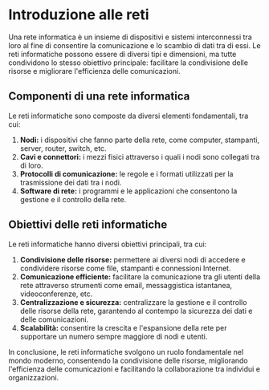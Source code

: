 # Introduzione alle reti

Una rete informatica è un insieme di dispositivi e sistemi interconnessi tra loro al fine di consentire la comunicazione e lo scambio di dati tra di essi. Le reti informatiche possono essere di diversi tipi e dimensioni, ma tutte condividono lo stesso obiettivo principale: facilitare la condivisione delle risorse e migliorare l'efficienza delle comunicazioni.

## Componenti di una rete informatica

Le reti informatiche sono composte da diversi elementi fondamentali, tra cui:

1. **Nodi:** i dispositivi che fanno parte della rete, come computer, stampanti, server, router, switch, etc.
2. **Cavi e connettori:** i mezzi fisici attraverso i quali i nodi sono collegati tra di loro.
3. **Protocolli di comunicazione:** le regole e i formati utilizzati per la trasmissione dei dati tra i nodi.
4. **Software di rete:** i programmi e le applicazioni che consentono la gestione e il controllo della rete.

## Obiettivi delle reti informatiche

Le reti informatiche hanno diversi obiettivi principali, tra cui:

1. **Condivisione delle risorse:** permettere ai diversi nodi di accedere e condividere risorse come file, stampanti e connessioni Internet.
2. **Comunicazione efficiente:** facilitare la comunicazione tra gli utenti della rete attraverso strumenti come email, messaggistica istantanea, videoconferenze, etc.
3. **Centralizzazione e sicurezza:** centralizzare la gestione e il controllo delle risorse della rete, garantendo al contempo la sicurezza dei dati e delle comunicazioni.
4. **Scalabilità:** consentire la crescita e l'espansione della rete per supportare un numero sempre maggiore di nodi e utenti.

In conclusione, le reti informatiche svolgono un ruolo fondamentale nel mondo moderno, consentendo la condivisione delle risorse, migliorando l'efficienza delle comunicazioni e facilitando la collaborazione tra individui e organizzazioni.